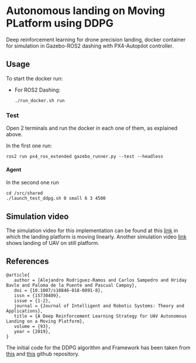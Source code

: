 # Autonomous landing on Moving PLatform using DDPG
Deep reinforcement learning for drone precision landing, docker container for simulation in Gazebo-ROS2 
dashing with PX4-Autopilot controller. 


## Usage <a name="usage"></a>
To start the docker run:
- For ROS2 Dashing:
   ```
   ./run_docker.sh run
   ```

### Test <a name="test"></a>
Open 2 terminals and run the docker in each one of them, as explained above.

In the first one run:
```
ros2 run px4_ros_extended gazebo_runner.py --test --headless
```

#### Agent
In the second one run
```
cd /src/shared
./launch_test_ddpg.sh 0 small 6 3 4500
```



## Simulation video
The simulation video for this implementation can be found at this [link](https://youtu.be/OaIrJ7aA2g0) in which the landing platform is moving linearly. Another simulation video [link](https://youtu.be/3Sl5yUurCLs) shows landing of UAV on still platform.


## References <a name="references"></a>
```
@article{
   author = {Alejandro Rodriguez-Ramos and Carlos Sampedro and Hriday Bavle and Paloma de la Puente and Pascual Campoy},
   doi = {10.1007/s10846-018-0891-8},
   issn = {15730409},
   issue = {1-2},
   journal = {Journal of Intelligent and Robotic Systems: Theory and Applications},
   title = {A Deep Reinforcement Learning Strategy for UAV Autonomous Landing on a Moving Platform},
   volume = {93},
   year = {2019},
}
```
The initial code for the DDPG algorithm and Framework has been taken from [this](https://github.com/vy007vikas/PyTorch-ActorCriticRL) and [this](https://github.com/carlo98/precision_landing_shaping_RL)
github repository.
